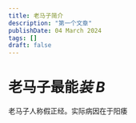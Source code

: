 ```yaml
---
title: 老马子简介
description: "第一个文章"
publishDate: 04 March 2024
tags: []
draft: false
---
```


# 老马子最能*装 B*

老马子人称假正经。实际病因在于阳痿
